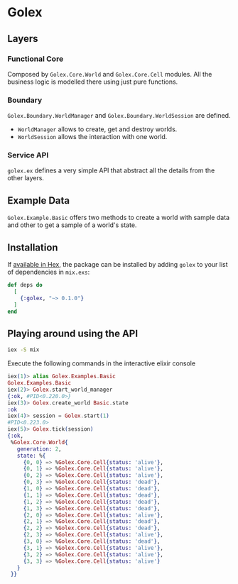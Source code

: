 # Golex

## Layers
### Functional Core
Composed by `Golex.Core.World` and `Golex.Core.Cell` modules. All the business logic is modelled there using just pure functions.

### Boundary
`Golex.Boundary.WorldManager` and `Golex.Boundary.WorldSession` are defined.
* `WorldManager` allows to create, get and destroy worlds.
* `WorldSession` allows the interaction with one world.

### Service API
`golex.ex` defines a very simple API that abstract all the details from the other layers.

## Example Data
`Golex.Example.Basic` offers two methods to create a world with sample data and other to get a sample of a world's state.

## Installation

If [available in Hex](https://hex.pm/docs/publish), the package can be installed
by adding `golex` to your list of dependencies in `mix.exs`:

```elixir
def deps do
  [
    {:golex, "~> 0.1.0"}
  ]
end
```

## Playing around using the API
```bash
iex -S mix
```

Execute the following commands in the interactive elixir console

```elixir
iex(1)> alias Golex.Examples.Basic
Golex.Examples.Basic
iex(2)> Golex.start_world_manager
{:ok, #PID<0.220.0>}
iex(3)> Golex.create_world Basic.state
:ok
iex(4)> session = Golex.start(1)
#PID<0.223.0>
iex(5)> Golex.tick(session)
{:ok,
 %Golex.Core.World{
   generation: 2,
   state: %{
     {0, 0} => %Golex.Core.Cell{status: 'alive'},
     {0, 1} => %Golex.Core.Cell{status: 'alive'},
     {0, 2} => %Golex.Core.Cell{status: 'alive'},
     {0, 3} => %Golex.Core.Cell{status: 'dead'},
     {1, 0} => %Golex.Core.Cell{status: 'dead'},
     {1, 1} => %Golex.Core.Cell{status: 'dead'},
     {1, 2} => %Golex.Core.Cell{status: 'dead'},
     {1, 3} => %Golex.Core.Cell{status: 'dead'},
     {2, 0} => %Golex.Core.Cell{status: 'alive'},
     {2, 1} => %Golex.Core.Cell{status: 'dead'},
     {2, 2} => %Golex.Core.Cell{status: 'dead'},
     {2, 3} => %Golex.Core.Cell{status: 'alive'},
     {3, 0} => %Golex.Core.Cell{status: 'dead'},
     {3, 1} => %Golex.Core.Cell{status: 'alive'},
     {3, 2} => %Golex.Core.Cell{status: 'alive'},
     {3, 3} => %Golex.Core.Cell{status: 'alive'}
   }
 }}
```
